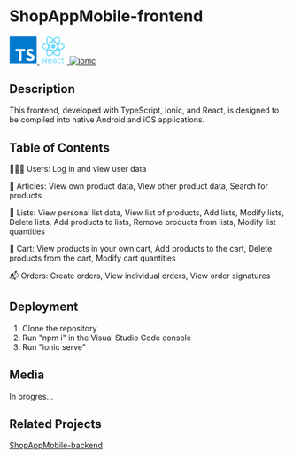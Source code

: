 # ShopAppMobile-frontend
<a href="https://www.typescriptlang.org/" rel="nofollow"> <img width="10%" src="https://raw.githubusercontent.com/devicons/devicon/master/icons/typescript/typescript-original.svg" alt="typescript" style="max-width: 100%;"> </a>
<a href="https://reactjs.org/" rel="nofollow"> <img width="10%" src="https://raw.githubusercontent.com/devicons/devicon/master/icons/react/react-original-wordmark.svg" alt="react" style="max-width: 100%;"> </a>
<a href="https://ionicframework.com" rel="nofollow"> <img width="10%" src="https://camo.githubusercontent.com/dc116831bf292fd01b8013ccafbbf6ae8fc9ff45e7741c1719284957b225d691/68747470733a2f2f75706c6f61642e77696b696d656469612e6f72672f77696b6970656469612f636f6d6d6f6e732f642f64312f496f6e69635f4c6f676f2e737667" alt="ionic" data-canonical-src="https://upload.wikimedia.org/wikipedia/commons/d/d1/Ionic_Logo.svg" style="max-width: 100%;"> </a>

## Description
This frontend, developed with TypeScript, Ionic, and React, is designed to be compiled into native Android and iOS applications.

## Table of Contents
👨‍👦‍👦 Users:
Log in and view user data

🍗 Articles:
View own product data,
View other product data,
Search for products

📃 Lists:
View personal list data,
View list of products,
Add lists,
Modify lists,
Delete lists,
Add products to lists,
Remove products from lists,
Modify list quantities

🛒 Cart:
View products in your own cart,
Add products to the cart,
Delete products from the cart,
Modify cart quantities

📬 Orders:
Create orders,
View individual orders,
View order signatures

## Deployment
1. Clone the repository
5. Run "npm i" in the Visual Studio Code console
6. Run "ionic serve"

## Media
In progres...

## Related Projects
[ShopAppMobile-backend](https://github.com/4cines/ShopAppMobile-backend)
